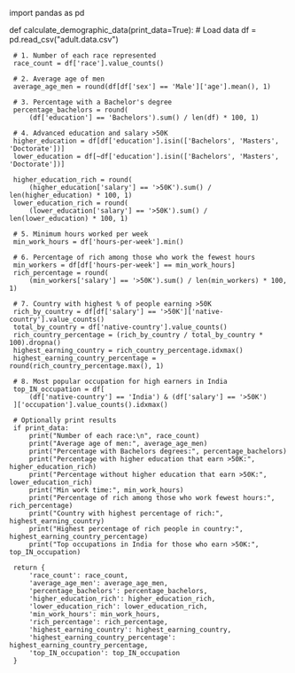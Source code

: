 import pandas as pd
 
 def calculate_demographic_data(print_data=True):
     # Load data
     df = pd.read_csv("adult.data.csv")
 
     # 1. Number of each race represented
     race_count = df['race'].value_counts()
 
     # 2. Average age of men
     average_age_men = round(df[df['sex'] == 'Male']['age'].mean(), 1)
 
     # 3. Percentage with a Bachelor's degree
     percentage_bachelors = round(
         (df['education'] == 'Bachelors').sum() / len(df) * 100, 1)
 
     # 4. Advanced education and salary >50K
     higher_education = df[df['education'].isin(['Bachelors', 'Masters', 'Doctorate'])]
     lower_education = df[~df['education'].isin(['Bachelors', 'Masters', 'Doctorate'])]
 
     higher_education_rich = round(
         (higher_education['salary'] == '>50K').sum() / len(higher_education) * 100, 1)
     lower_education_rich = round(
         (lower_education['salary'] == '>50K').sum() / len(lower_education) * 100, 1)
 
     # 5. Minimum hours worked per week
     min_work_hours = df['hours-per-week'].min()
 
     # 6. Percentage of rich among those who work the fewest hours
     min_workers = df[df['hours-per-week'] == min_work_hours]
     rich_percentage = round(
         (min_workers['salary'] == '>50K').sum() / len(min_workers) * 100, 1)
 
     # 7. Country with highest % of people earning >50K
     rich_by_country = df[df['salary'] == '>50K']['native-country'].value_counts()
     total_by_country = df['native-country'].value_counts()
     rich_country_percentage = (rich_by_country / total_by_country * 100).dropna()
     highest_earning_country = rich_country_percentage.idxmax()
     highest_earning_country_percentage = round(rich_country_percentage.max(), 1)
 
     # 8. Most popular occupation for high earners in India
     top_IN_occupation = df[
         (df['native-country'] == 'India') & (df['salary'] == '>50K')
     ]['occupation'].value_counts().idxmax()
 
     # Optionally print results
     if print_data:
         print("Number of each race:\n", race_count)
         print("Average age of men:", average_age_men)
         print("Percentage with Bachelors degrees:", percentage_bachelors)
         print("Percentage with higher education that earn >50K:", higher_education_rich)
         print("Percentage without higher education that earn >50K:", lower_education_rich)
         print("Min work time:", min_work_hours)
         print("Percentage of rich among those who work fewest hours:", rich_percentage)
         print("Country with highest percentage of rich:", highest_earning_country)
         print("Highest percentage of rich people in country:", highest_earning_country_percentage)
         print("Top occupations in India for those who earn >50K:", top_IN_occupation)
 
     return {
         'race_count': race_count,
         'average_age_men': average_age_men,
         'percentage_bachelors': percentage_bachelors,
         'higher_education_rich': higher_education_rich,
         'lower_education_rich': lower_education_rich,
         'min_work_hours': min_work_hours,
         'rich_percentage': rich_percentage,
         'highest_earning_country': highest_earning_country,
         'highest_earning_country_percentage': highest_earning_country_percentage,
         'top_IN_occupation': top_IN_occupation
     }
